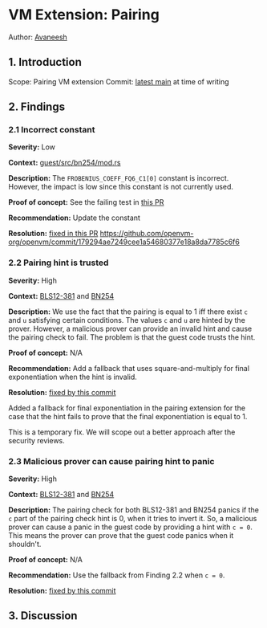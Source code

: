 # VM Extension: Pairing

Author: [Avaneesh](https://github.com/Avaneesh-axiom)

## 1. Introduction

Scope: Pairing VM extension
Commit: [latest main](https://github.com/openvm-org/openvm/commit/b92feee7496903f6de42aef66b0c0ac146ed1438) at time of writing

## 2. Findings

### 2.1 Incorrect constant

**Severity:** Low

**Context:** [guest/src/bn254/mod.rs](https://github.com/openvm-org/openvm/blob/b92feee7496903f6de42aef66b0c0ac146ed1438/extensions/pairing/guest/src/bn254/mod.rs#L143C1-L144C1)

**Description:** The `FROBENIUS_COEFF_FQ6_C1[0]` constant is incorrect.
However, the impact is low since this constant is not currently used.

**Proof of concept:** See the failing test in [this PR](https://github.com/openvm-org/openvm/pull/1471)

**Recommendation:** Update the constant

**Resolution:** [fixed in this PR](https://github.com/openvm-org/openvm/pull/1471)
https://github.com/openvm-org/openvm/commit/179294ae7249cee1a54680377e18a8da7785c6f6

### 2.2 Pairing hint is trusted

**Severity:** High

**Context:** 
[BLS12-381](https://github.com/openvm-org/openvm/blob/17626b9400222bd78ed2766be497b6db9b259254/extensions/pairing/guest/src/bls12_381/pairing.rs#L365C1-L365C13)
and
[BN254](https://github.com/openvm-org/openvm/blob/17626b9400222bd78ed2766be497b6db9b259254/extensions/pairing/guest/src/bn254/pairing.rs#L394C1-L395C1)

**Description:**
We use the fact that the pairing is equal to 1 iff there exist `c` and `u` satisfying certain conditions.
The values `c` and `u` are hinted by the prover.
However, a malicious prover can provide an invalid hint and cause the pairing check to fail.
The problem is that the guest code trusts the hint. 

**Proof of concept:** N/A

**Recommendation:** Add a fallback that uses square-and-multiply for final exponentiation when the hint is invalid.

**Resolution:** [fixed by this commit](https://github.com/openvm-org/openvm/commit/9242cd910b9bcc0af1768a80698617da5d0aa689)

Added a fallback for final exponentiation in the pairing extension for
the case that the hint fails to prove that the final exponentiation is
equal to 1.

This is a temporary fix. We will scope out a better approach after the
security reviews.

### 2.3 Malicious prover can cause pairing hint to panic

**Severity:** High

**Context:** 
[BLS12-381](https://github.com/openvm-org/openvm/blob/17626b9400222bd78ed2766be497b6db9b259254/extensions/pairing/guest/src/bls12_381/pairing.rs#L355C1-L356C1)
and
[BN254](https://github.com/openvm-org/openvm/blob/17626b9400222bd78ed2766be497b6db9b259254/extensions/pairing/guest/src/bn254/pairing.rs#L376C1-L377C1)

**Description:** The pairing check for both BLS12-381 and BN254 panics if the `c` part of the pairing check hint is 0, when it tries to invert it.
So, a malicious prover can cause a panic in the guest code by providing a hint with `c = 0`.
This means the prover can prove that the guest code panics when it shouldn't. 

**Proof of concept:** N/A

**Recommendation:** Use the fallback from Finding 2.2 when `c = 0`.

**Resolution:** [fixed by this commit](https://github.com/openvm-org/openvm/commit/76c079ad18c17362179d1e4b087eb244726695f4)

## 3. Discussion
